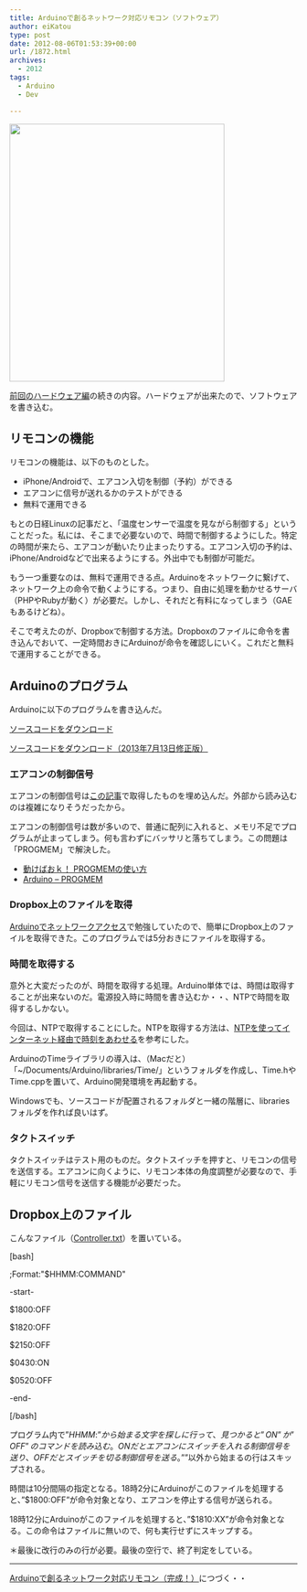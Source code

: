 ```yaml
---
title: Arduinoで創るネットワーク対応リモコン（ソフトウェア）
author: eiKatou
type: post
date: 2012-08-06T01:53:39+00:00
url: /1872.html
archives:
  - 2012
tags:
  - Arduino
  - Dev

---
```

[<img src="/uploads/2012/08/arduino_remocon_sw1.jpg" alt="" title="arduino_remocon_sw1" width="376" height="451" class="alignnone size-full wp-image-1905" srcset="/uploads/2012/08/arduino_remocon_sw1.jpg 376w, /uploads/2012/08/arduino_remocon_sw1-250x300.jpg 250w" sizes="(max-width: 376px) 100vw, 376px" />][1]
  
[前回のハードウェア編][2]の続きの内容。ハードウェアが出来たので、ソフトウェアを書き込む。

<!--more-->

## リモコンの機能

リモコンの機能は、以下のものとした。

  * iPhone/Androidで、エアコン入切を制御（予約）ができる
  * エアコンに信号が送れるかのテストができる
  * 無料で運用できる

もとの日経Linuxの記事だと、「温度センサーで温度を見ながら制御する」ということだった。私には、そこまで必要ないので、時間で制御するようにした。特定の時間が来たら、エアコンが動いたり止まったりする。エアコン入切の予約は、iPhone/Androidなどで出来るようにする。外出中でも制御が可能だ。

もう一つ重要なのは、無料で運用できる点。Arduinoをネットワークに繋げて、ネットワーク上の命令で動くようにする。つまり、自由に処理を動かせるサーバ（PHPやRubyが動く）が必要だ。しかし、それだと有料になってしまう（GAEもあるけどね）。

そこで考えたのが、Dropboxで制御する方法。Dropboxのファイルに命令を書き込んでおいて、一定時間おきにArduinoが命令を確認しにいく。これだと無料で運用することができる。

## Arduinoのプログラム

Arduinoに以下のプログラムを書き込んだ。
  
[ソースコードをダウンロード][3]
  
[ソースコードをダウンロード（2013年7月13日修正版）][4] 

### エアコンの制御信号

エアコンの制御信号は[この記事][5]で取得したものを埋め込んだ。外部から読み込むのは複雑になりそうだったから。

エアコンの制御信号は数が多いので、普通に配列に入れると、メモリ不足でプログラムが止まってしまう。何も言わずにバッサリと落ちてしまう。この問題は「PROGMEM」で解決した。

  * [動けばおｋ！ PROGMEMの使い方][6]
  * [Arduino &#8211; PROGMEM][7]

### Dropbox上のファイルを取得

[Arduinoでネットワークアクセス][8]で勉強していたので、簡単にDropbox上のファイルを取得できた。このプログラムでは5分おきにファイルを取得する。

### 時間を取得する

意外と大変だったのが、時間を取得する処理。Arduino単体では、時間は取得することが出来ないのだ。電源投入時に時間を書き込むか・・、NTPで時間を取得するしかない。

今回は、NTPで取得することにした。NTPを取得する方法は、[NTPを使ってインターネット経由で時刻をあわせる][9]を参考にした。

ArduinoのTimeライブラリの導入は、（Macだと）「~/Documents/Arduino/libraries/Time/」というフォルダを作成し、Time.hやTime.cppを置いて、Arduino開発環境を再起動する。
  
Windowsでも、ソースコードが配置されるフォルダと一緒の階層に、librariesフォルダを作れば良いはず。

### タクトスイッチ

タクトスイッチはテスト用のものだ。タクトスイッチを押すと、リモコンの信号を送信する。エアコンに向くように、リモコン本体の角度調整が必要なので、手軽にリモコン信号を送信する機能が必要だった。

## Dropbox上のファイル

こんなファイル（[Controller.txt][10]）を置いている。
  
[bash]
  
;Format:"$HHMM:COMMAND"

-start-

$1800:OFF
  
$1820:OFF
  
$2150:OFF
  
$0430:ON
  
$0520:OFF

-end-

[/bash] 

プログラム内で”$HHMM:”から始まる文字を探しに行って、見つかると”ON”か”OFF”のコマンドを読み込む。ONだとエアコンにスイッチを入れる制御信号を送り、OFFだとスイッチを切る制御信号を送る。”$”以外から始まるの行はスキップされる。

時間は10分間隔の指定となる。18時2分にArduinoがこのファイルを処理すると、”$1800:OFF”が命令対象となり、エアコンを停止する信号が送られる。

18時12分にArduinoがこのファイルを処理すると、”$1810:XX”が命令対象となる。この命令はファイルに無いので、何も実行せずにスキップする。

＊最後に改行のみの行が必要。最後の空行で、終了判定をしている。 

* * *

[Arduinoで創るネットワーク対応リモコン（完成！）][11]につづく・・

 [1]: /uploads/2012/08/arduino_remocon_sw1.jpg
 [2]: http://eikatou.net/blog/2012/08/arduino_remocon_hw/
 [3]: /uploads/2012/08/NetController.zip
 [4]: /uploads/2012/08/NetController.ino_20130713.zip
 [5]: http://eikatou.net/blog/2012/07/arduino-remocon/
 [6]: http://hsgw.blog10.fc2.com/blog-entry-16.html
 [7]: http://arduino.cc/en/Reference/PROGMEM
 [8]: http://eikatou.net/blog/2012/07/arduino-network/
 [9]: http://arms22.blog91.fc2.com/blog-entry-445.html
 [10]: /uploads/2012/08/Controller.txt
 [11]: http://eikatou.net/blog/2012/08/arduino_remocon_kansei/
